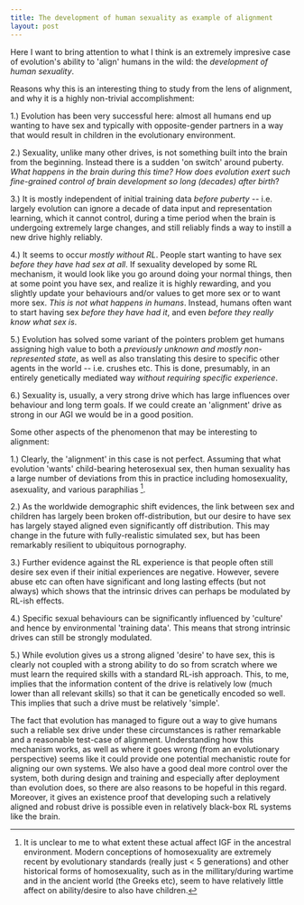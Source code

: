 ```yaml
---
title: The development of human sexuality as example of alignment
layout: post
---
```



Here I want to bring attention to what I think is an extremely impresive case of evolution's ability to 'align' humans in the wild: the *development of human sexuality*. 

Reasons why this is an interesting thing to study from the lens of alignment, and why it is a highly non-trivial accomplishment:

1.) Evolution has been very successful here: almost all humans end up wanting to have sex and typically with opposite-gender partners in a way that would result in children in the evolutionary environment.

2.) Sexuality, unlike many other drives, is not something built into the brain from the beginning. Instead there is a sudden 'on switch' around puberty. *What happens in the brain during this time?* *How does evolution exert such fine-grained control of brain development so long (decades) after birth*?

3.) It is mostly independent of initial training data *before puberty* -- i.e. largely evolution can ignore a decade of data input and representation learning, which it cannot control, during a time period when the brain is undergoing extremely large changes, and still reliably finds a way to instill a new drive highly reliably. 

4.) It seems to occur *mostly without RL*. People start wanting to have sex *before they have had sex at all*. If sexuality developed by some RL mechanism, it would look like you go around doing your normal things, then at some point you have sex, and realize it is highly rewarding, and you slightly update your behaviours and/or values to get more sex or to want more sex. *This is not what happens in humans*. Instead, humans often want to start having sex *before they have had it*, and even *before they really know what sex is*. 

5.) Evolution has solved some variant of the pointers problem get humans assigning high value to both a *previously unknown and mostly non-represented state*, as well as also translating this desire to specific other agents in the world -- i.e. crushes etc. This is done, presumably, in an entirely genetically mediated way *without requiring specific experience*.

6.) Sexuality is, usually, a very strong drive which has large influences over behaviour and long term goals. If we could create an 'alignment' drive as strong in our AGI we would be in a good position.

Some other aspects of the phenomenon that may be interesting to alignment:

1.) Clearly, the 'alignment' in this case is not perfect. Assuming that what evolution 'wants' child-bearing heterosexual sex, then human sexuality has a large number of deviations from this in practice including homosexuality, asexuality, and various paraphilias [^1]. 

2.) As the worldwide demographic shift evidences, the link between sex and children has largely been broken off-distribution, but our desire to have sex has largely stayed aligned even significantly off distribution. This may change in the future with fully-realistic simulated sex, but has been remarkably resilient to ubiquitous pornography. 

3.) Further evidence against the RL experience is that people often still desire sex even if their initial experiences are negative. However, severe abuse etc can often have significant and long lasting effects (but not always) which shows that the intrinsic drives can perhaps be modulated by RL-ish effects.

4.) Specific sexual behaviours can be significantly influenced by 'culture' and hence by environmental 'training data'. This means that strong intrinsic drives can still be strongly modulated.

5.) While evolution gives us a strong aligned 'desire' to have sex, this is clearly not coupled with a strong ability to do so from scratch where we must learn the required skills with a standard RL-ish approach. This, to me, implies that the information content of the drive is relatively low (much lower than all relevant skills) so that it can be genetically encoded so well. This implies that such a drive must be relatively 'simple'.

The fact that evolution has managed to figure out a way to give humans such a reliable sex drive under these circumstances is rather remarkable and a reasonable test-case of alignment. Understanding how this mechanism works, as well as where it goes wrong (from an evolutionary perspective) seems like it could provide one potential mechanistic route for aligning our own systems. We also have a good deal more control over the system, both during design and training and especially after deployment than evolution does, so there are also reasons to be hopeful in this regard. Moreover, it gives an existence proof that developing such a relatively aligned and robust drive is possible even in relatively black-box RL systems like the brain. 

[^1]: It is unclear to me to what extent these actual affect IGF in the ancestral environment. Modern conceptions of homosexuality are extremely recent by evolutionary standards (really just < 5 generations) and other historical forms of homosexuality, such as in the millitary/during wartime and in the ancient world (the Greeks etc), seem to have relatively little affect on ability/desire to also have children.





